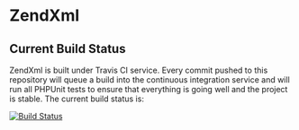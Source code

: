 ZendXml
=======

Current Build Status
--------------------

ZendXml is built under Travis CI service. Every commit pushed to this repository will queue a build into the continuous integration service and will run all PHPUnit tests to ensure that everything is going well and the project is stable. The current build status is:

[![Build Status](https://secure.travis-ci.org/golovanov/php-ext-zendxml)](http://travis-ci.org/golovanov/php-ext-zendxml)